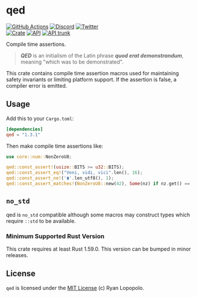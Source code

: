 # qed

[![GitHub Actions](https://github.com/artichoke/qed/workflows/CI/badge.svg)](https://github.com/artichoke/qed/actions)
[![Discord](https://img.shields.io/discord/607683947496734760)](https://discord.gg/QCe2tp2)
[![Twitter](https://img.shields.io/twitter/follow/artichokeruby?label=Follow&style=social)](https://twitter.com/artichokeruby)
<br>
[![Crate](https://img.shields.io/crates/v/qed.svg)](https://crates.io/crates/qed)
[![API](https://docs.rs/qed/badge.svg)](https://docs.rs/qed)
[![API trunk](https://img.shields.io/badge/docs-trunk-blue.svg)](https://artichoke.github.io/qed/qed/)

Compile time assertions.

> **_QED_** is an initialism of the Latin phrase **_quod erat demonstrandum_**,
> meaning "which was to be demonstrated".

This crate contains compile time assertion macros used for maintaining safety
invariants or limiting platform support. If the assertion is false, a compiler
error is emitted.

## Usage

Add this to your `Cargo.toml`:

```toml
[dependencies]
qed = "1.3.1"
```

Then make compile time assertions like:

```rust
use core::num::NonZeroU8;

qed::const_assert!(usize::BITS >= u32::BITS);
qed::const_assert_eq!("Veni, vidi, vici".len(), 16);
qed::const_assert_ne!('∎'.len_utf8(), 1);
qed::const_assert_matches!(NonZeroU8::new(42), Some(nz) if nz.get() == 42);
```

## `no_std`

qed is `no_std` compatible although some macros may construct types which
require `::std` to be available.

### Minimum Supported Rust Version

This crate requires at least Rust 1.59.0. This version can be bumped in minor
releases.

## License

`qed` is licensed under the [MIT License](LICENSE) (c) Ryan Lopopolo.
